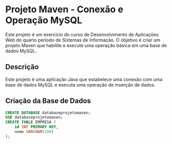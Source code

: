 # Projeto Maven - Conexão e Operação MySQL
Este projeto é um exercício do curso de Desenvolvimento de Aplicações Web do quarto período de Sistemas de Informação. O objetivo é criar um projeto Maven que habilite e execute uma operação básica em uma base de dados MySQL.
## Descrição
Este projeto é uma aplicação Java que estabelece uma conexão com uma base de dados MySQL e executa uma operação de inserção de dados. 
## Criação da Base de Dados
   ```sql
   CREATE DATABASE databaseprojetomaven;
   USE databaseprojetomaven;
   CREATE TABLE EMPRESA (
       id INT PRIMARY KEY,
       nome VARCHAR(100)
   );
